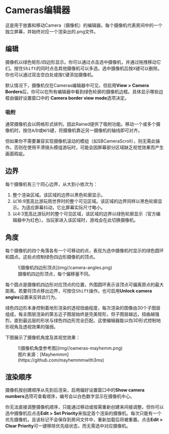 # Cameras编辑器
这是用于放置和移动Camera（摄像机）的编辑器。每个摄像机代表房间中的一个独立屏幕，并始终对应一个渲染出的.png文件。  

## 编辑
摄像机以绿色矩形/四边形显示。你可以通过点击选中摄像机，并通过拖拽移动它们。按住<kbd>Shift</kbd>的同时点击其他摄像机可以多选。选中摄像机后按<kbd>X</kbd>键可以删除。你也可以通过双击空白处或按<kbd>C</kbd>键添加摄像机。  

默认情况下，摄像机仅在Cameras编辑器中可见，但启用**View > Camera Borders**后，你可以在所有编辑器中看到绿色轮廓的摄像机边框。具体显示哪些边框由偏好设置窗口中的 **Camera border view mode**选项决定。 

### 吸附  
通常摄像机会以网格形式排列，因此Rained提供了吸附功能。移动一个或多个摄像机时，按住<kbd>A</kbd>/<kbd>D</kbd>或<kbd>W</kbd>/<kbd>S</kbd>键，将摄像机靠近另一摄像机的轴线即可对齐。

但如果你不需要兼容实现摄像机滚动的模组（如SBCameraScroll），则无需此操作。否则在使用平滑镜头模组游玩时，可能会因屏幕部分区域缺乏视觉效果而产生画面瑕疵。  

## 边界
每个摄像机有三个同心边界，从大到小依次为：  

1. 整个渲染区域。该区域的边界以黑色轮廓显示。  
2. 以16:9宽高比游玩雨世界时的整个可见区域。该区域的边界同样以黑色轮廓显示。为适应屏幕抖动，它比屏幕实际尺寸略小。  
3. 以4:3宽高比游玩时的整个可见区域，该区域的边界以绿色轮廓显示（官方编辑器中为红色）。当玩家进入该区域时，游戏会在此切换摄像机。  

## 角度
每个摄像机的四个角落各有一个可移动的点，表现为选中摄像机时显示的绿色圆环和圆点。这些点控制绿色四边形摄像机的顶点。  

<figure markdown="span">  
    ![摄像机四边形顶点](img//camera-angles.png)  
    <figcaption>摄像机四边形顶点，每个偏移量不同。</figcaption>  
</figure>  

每个圆点是摄像机四边形对应顶点的位置，外围圆环表示该顶点可偏离原点的最大距离。若要将顶点移出边界，可按住<kbd>Shift</kbd>操作。也可启用**Unlock camera angles**设置来反转此行为。  

绿色四边形本身控制着地形渲染的透视扭曲程度，每次渲染的图像由30个子图层组成，每主图层渲染的第五近子图层始终是完美矩形，但子图层越远，扭曲越强烈，直到最远层的形状与绿色四边形完全匹配。这使编辑器能以伪3D形式控制地形视角及透视效果的强弱。  

下图展示了摄像机角度及其视觉效果：  

<figure markdown="span">  
    ![摄像机角度参考图](img//oameras-mayhemm.png)  
    <figcaption>图片来源：[Mayhemmm](https://github.com/mayhemmmwith3ms)</figcaption>  
</figure>  

## 渲染顺序
摄像机按创建顺序从先到后渲染，启用偏好设置窗口中的**Show camera numbers**选项可查看顺序，编号会以白色数字显示在摄像机中心。  

你无法直接调整摄像机顺序，只能通过移动或按需重新创建来间接调整。但你可以选中摄像机后点击**Edit > Set Priority**来指定首个渲染的摄像机。每次只能有一个优先摄像机，且该标记不会保存到房间文件中，重新加载后将被重置。点击**Edit > Clear Priority**可一键移除优先级状态，而无需选中对应摄像机。

